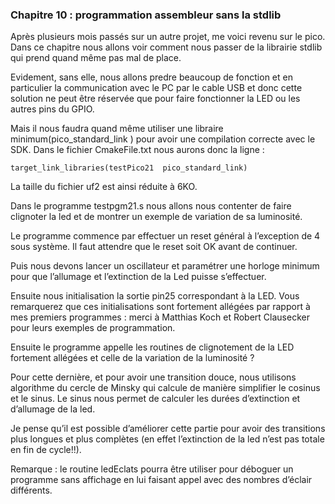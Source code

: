### Chapitre 10 : programmation assembleur sans la stdlib

Après plusieurs mois passés sur un autre projet, me voici revenu sur le pico. Dans ce chapitre nous allons voir comment nous passer de la librairie stdlib qui prend quand même pas mal de place.

Evidement, sans elle, nous allons predre beaucoup de fonction et en particulier la communication avec le PC par le cable USB et donc cette solution ne peut être réservée que pour faire fonctionner la LED ou les autres pins du GPIO.

Mais il nous faudra quand même utiliser une libraire minimum(pico_standard_link ) pour avoir une compilation correcte avec le SDK. Dans le fichier CmakeFile.txt nous aurons donc la ligne :
```
target_link_libraries(testPico21  pico_standard_link)
```
La taille du fichier uf2 est ainsi réduite à 6KO.

Dans le programme testpgm21.s nous allons nous contenter de faire clignoter la led et de montrer un exemple de variation de sa luminosité. 

Le programme commence par effectuer un reset général à l’exception de 4 sous système. Il faut attendre que le reset soit OK avant de continuer. 

Puis nous devons lancer un oscillateur et paramétrer une horloge minimum pour que l’allumage et l’extinction de la Led puisse s’effectuer.

Ensuite nous initialisation la sortie pin25 correspondant à la LED. Vous remarquerez que ces initialisations sont fortement allégées par rapport à mes premiers programmes : merci à  Matthias Koch et Robert Clausecker pour leurs exemples de programmation.

Ensuite le programme appelle les routines de clignotement de la LED fortement allégées et celle de la variation de la luminosité ?

Pour cette dernière, et pour avoir une transition douce, nous utilisons algorithme du cercle de Minsky qui calcule de manière simplifier le cosinus et le sinus.
Le sinus nous permet de calculer les durées d’extinction et d’allumage de la led.

Je pense qu’il est possible d’améliorer cette partie pour avoir des transitions plus longues et plus complètes (en effet l’extinction de la led n’est pas totale en fin de cycle!!).

Remarque : le routine ledEclats pourra être utiliser pour déboguer un programme sans affichage en lui faisant appel avec des nombres d’éclair différents.
